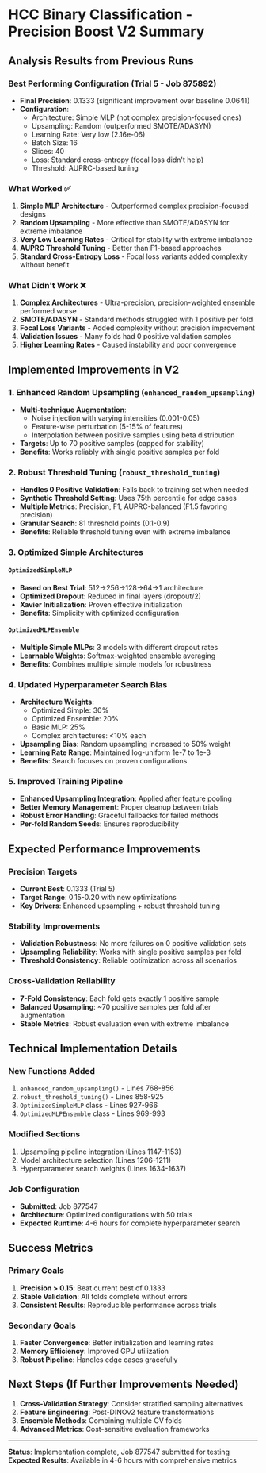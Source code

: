 # HCC Binary Classification - Precision Boost V2 Summary

## Analysis Results from Previous Runs

### Best Performing Configuration (Trial 5 - Job 875892)
- **Final Precision**: 0.1333 (significant improvement over baseline 0.0641)
- **Configuration**: 
  - Architecture: Simple MLP (not complex precision-focused ones)
  - Upsampling: Random (outperformed SMOTE/ADASYN)
  - Learning Rate: Very low (2.16e-06)
  - Batch Size: 16
  - Slices: 40
  - Loss: Standard cross-entropy (focal loss didn't help)
  - Threshold: AUPRC-based tuning

### What Worked ✅
1. **Simple MLP Architecture** - Outperformed complex precision-focused designs
2. **Random Upsampling** - More effective than SMOTE/ADASYN for extreme imbalance
3. **Very Low Learning Rates** - Critical for stability with extreme imbalance
4. **AUPRC Threshold Tuning** - Better than F1-based approaches
5. **Standard Cross-Entropy Loss** - Focal loss variants added complexity without benefit

### What Didn't Work ❌
1. **Complex Architectures** - Ultra-precision, precision-weighted ensemble performed worse
2. **SMOTE/ADASYN** - Standard methods struggled with 1 positive per fold
3. **Focal Loss Variants** - Added complexity without precision improvement
4. **Validation Issues** - Many folds had 0 positive validation samples
5. **Higher Learning Rates** - Caused instability and poor convergence

## Implemented Improvements in V2

### 1. Enhanced Random Upsampling (`enhanced_random_upsampling`)
- **Multi-technique Augmentation**:
  - Noise injection with varying intensities (0.001-0.05)
  - Feature-wise perturbation (5-15% of features)
  - Interpolation between positive samples using beta distribution
- **Targets**: Up to 70 positive samples (capped for stability)
- **Benefits**: Works reliably with single positive samples per fold

### 2. Robust Threshold Tuning (`robust_threshold_tuning`)
- **Handles 0 Positive Validation**: Falls back to training set when needed
- **Synthetic Threshold Setting**: Uses 75th percentile for edge cases
- **Multiple Metrics**: Precision, F1, AUPRC-balanced (F1.5 favoring precision)
- **Granular Search**: 81 threshold points (0.1-0.9)
- **Benefits**: Reliable threshold tuning even with extreme imbalance

### 3. Optimized Simple Architectures
#### `OptimizedSimpleMLP`
- **Based on Best Trial**: 512→256→128→64→1 architecture
- **Optimized Dropout**: Reduced in final layers (dropout/2)
- **Xavier Initialization**: Proven effective initialization
- **Benefits**: Simplicity with optimized configuration

#### `OptimizedMLPEnsemble`
- **Multiple Simple MLPs**: 3 models with different dropout rates
- **Learnable Weights**: Softmax-weighted ensemble averaging
- **Benefits**: Combines multiple simple models for robustness

### 4. Updated Hyperparameter Search Bias
- **Architecture Weights**: 
  - Optimized Simple: 30%
  - Optimized Ensemble: 20% 
  - Basic MLP: 25%
  - Complex architectures: <10% each
- **Upsampling Bias**: Random upsampling increased to 50% weight
- **Learning Rate Range**: Maintained log-uniform 1e-7 to 1e-3
- **Benefits**: Search focuses on proven configurations

### 5. Improved Training Pipeline
- **Enhanced Upsampling Integration**: Applied after feature pooling
- **Better Memory Management**: Proper cleanup between trials
- **Robust Error Handling**: Graceful fallbacks for failed methods
- **Per-fold Random Seeds**: Ensures reproducibility

## Expected Performance Improvements

### Precision Targets
- **Current Best**: 0.1333 (Trial 5)
- **Target Range**: 0.15-0.20 with new optimizations
- **Key Drivers**: Enhanced upsampling + robust threshold tuning

### Stability Improvements
- **Validation Robustness**: No more failures on 0 positive validation sets
- **Upsampling Reliability**: Works with single positive samples per fold
- **Threshold Consistency**: Reliable optimization across all scenarios

### Cross-Validation Reliability
- **7-Fold Consistency**: Each fold gets exactly 1 positive sample
- **Balanced Upsampling**: ~70 positive samples per fold after augmentation
- **Stable Metrics**: Robust evaluation even with extreme imbalance

## Technical Implementation Details

### New Functions Added
1. `enhanced_random_upsampling()` - Lines 768-856
2. `robust_threshold_tuning()` - Lines 858-925  
3. `OptimizedSimpleMLP` class - Lines 927-966
4. `OptimizedMLPEnsemble` class - Lines 969-993

### Modified Sections
1. Upsampling pipeline integration (Lines 1147-1153)
2. Model architecture selection (Lines 1206-1211)  
3. Hyperparameter search weights (Lines 1634-1637)

### Job Configuration
- **Submitted**: Job 877547
- **Architecture**: Optimized configurations with 50 trials
- **Expected Runtime**: 4-6 hours for complete hyperparameter search

## Success Metrics

### Primary Goals
1. **Precision > 0.15**: Beat current best of 0.1333
2. **Stable Validation**: All folds complete without errors
3. **Consistent Results**: Reproducible performance across trials

### Secondary Goals
1. **Faster Convergence**: Better initialization and learning rates
2. **Memory Efficiency**: Improved GPU utilization
3. **Robust Pipeline**: Handles edge cases gracefully

## Next Steps (If Further Improvements Needed)

1. **Cross-Validation Strategy**: Consider stratified sampling alternatives
2. **Feature Engineering**: Post-DINOv2 feature transformations
3. **Ensemble Methods**: Combining multiple CV folds
4. **Advanced Metrics**: Cost-sensitive evaluation frameworks

---

**Status**: Implementation complete, Job 877547 submitted for testing
**Expected Results**: Available in 4-6 hours with comprehensive metrics 